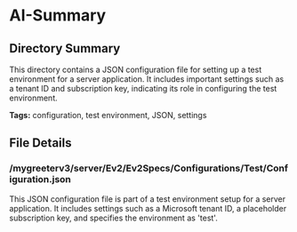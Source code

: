 # AI-Summary
## Directory Summary
This directory contains a JSON configuration file for setting up a test environment for a server application. It includes important settings such as a tenant ID and subscription key, indicating its role in configuring the test environment.

**Tags:** configuration, test environment, JSON, settings

## File Details
    
### /mygreeterv3/server/Ev2/Ev2Specs/Configurations/Test/Configuration.json
This JSON configuration file is part of a test environment setup for a server application. It includes settings such as a Microsoft tenant ID, a placeholder subscription key, and specifies the environment as 'test'.

